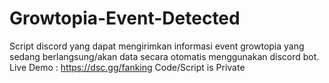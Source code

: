 # Growtopia-Event-Detected
Script discord yang dapat mengirimkan informasi event growtopia yang sedang berlangsung/akan data secara otomatis menggunakan discord bot. Live Demo : https://dsc.gg/fanking
Code/Script is Private
